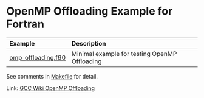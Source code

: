 # OpenMP Offloading Example for Fortran

|Example                                    | Description                                   |
|:------------------------------------------|:----------------------------------------------|
|[omp_offloading.f90](./omp_offloading.f90) | Minimal example for testing OpenMP Offloading |

See comments in [Makefile](./Makefile) for detail.

Link: [GCC Wiki OpenMP Offloading](https://gcc.gnu.org/wiki/Offloading)
